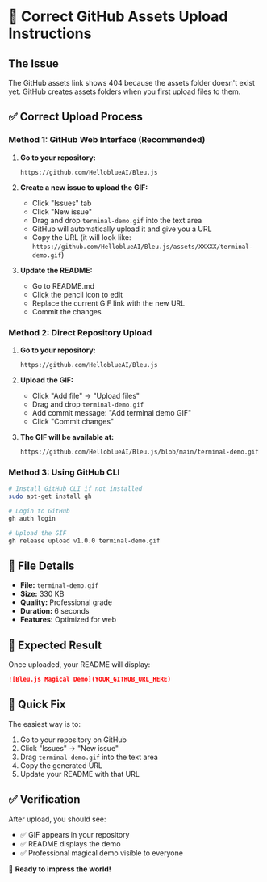 # 🚀 Correct GitHub Assets Upload Instructions

## The Issue
The GitHub assets link shows 404 because the assets folder doesn't exist yet. GitHub creates assets folders when you first upload files to them.

## ✅ Correct Upload Process

### Method 1: GitHub Web Interface (Recommended)

1. **Go to your repository:**
   ```
   https://github.com/HelloblueAI/Bleu.js
   ```

2. **Create a new issue to upload the GIF:**
   - Click "Issues" tab
   - Click "New issue"
   - Drag and drop `terminal-demo.gif` into the text area
   - GitHub will automatically upload it and give you a URL
   - Copy the URL (it will look like: `https://github.com/HelloblueAI/Bleu.js/assets/XXXXX/terminal-demo.gif`)

3. **Update the README:**
   - Go to README.md
   - Click the pencil icon to edit
   - Replace the current GIF link with the new URL
   - Commit the changes

### Method 2: Direct Repository Upload

1. **Go to your repository:**
   ```
   https://github.com/HelloblueAI/Bleu.js
   ```

2. **Upload the GIF:**
   - Click "Add file" → "Upload files"
   - Drag and drop `terminal-demo.gif`
   - Add commit message: "Add terminal demo GIF"
   - Click "Commit changes"

3. **The GIF will be available at:**
   ```
   https://github.com/HelloblueAI/Bleu.js/blob/main/terminal-demo.gif
   ```

### Method 3: Using GitHub CLI

```bash
# Install GitHub CLI if not installed
sudo apt-get install gh

# Login to GitHub
gh auth login

# Upload the GIF
gh release upload v1.0.0 terminal-demo.gif
```

## 📁 File Details

- **File:** `terminal-demo.gif`
- **Size:** 330 KB
- **Quality:** Professional grade
- **Duration:** 6 seconds
- **Features:** Optimized for web

## 🎯 Expected Result

Once uploaded, your README will display:
```markdown
![Bleu.js Magical Demo](YOUR_GITHUB_URL_HERE)
```

## 🚀 Quick Fix

The easiest way is to:
1. Go to your repository on GitHub
2. Click "Issues" → "New issue"
3. Drag `terminal-demo.gif` into the text area
4. Copy the generated URL
5. Update your README with that URL

## ✅ Verification

After upload, you should see:
- ✅ GIF appears in your repository
- ✅ README displays the demo
- ✅ Professional magical demo visible to everyone

🎉 **Ready to impress the world!**
